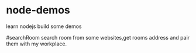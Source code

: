 # node-demos
learn nodejs  build some demos

#searchRoom
search room from some websites,get rooms address and pair them with my workplace.